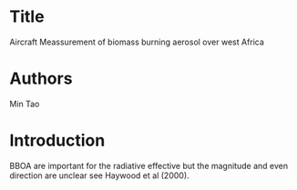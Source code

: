 # Title 
Aircraft Meassurement of biomass burning aerosol over west Africa

# Authors

Min Tao

# Introduction
BBOA are important for the radiative effective 
but the magnitude and even direction are unclear
see Haywood et al (2000).
